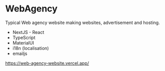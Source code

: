 # WebAgency

Typical Web agency website making websites, advertisement and hosting.

- NextJS - React
- TypeScript
- MaterialUI
- i18n (localisation)
- emailjs

https://web-agency-website.vercel.app/
